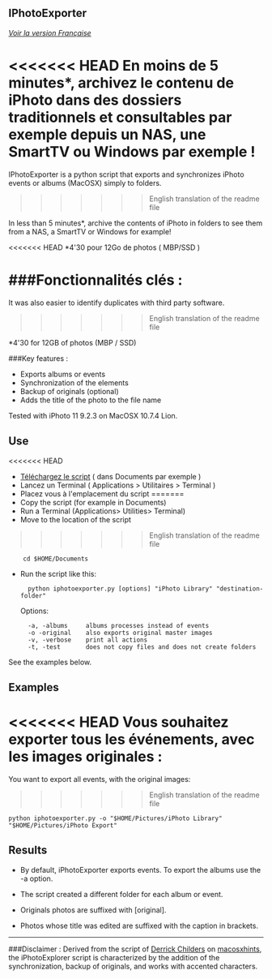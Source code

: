 IPhotoExporter
---

*[Voir la version Française](README.FR.MD)*

<<<<<<< HEAD
En moins de 5 minutes*, archivez le contenu de iPhoto dans des dossiers traditionnels et consultables par exemple depuis un NAS, une SmartTV ou Windows par exemple !
=======
IPhotoExporter is a python script that exports and synchronizes iPhoto events or albums (MacOSX) simply to folders.
>>>>>>> English translation of the readme file

In less than 5 minutes*, archive the contents of iPhoto in folders to see them from a NAS, a SmartTV or Windows for example!

<<<<<<< HEAD
*4'30 pour 12Go de photos ( MBP/SSD ) 

###Fonctionnalités clés : 
=======
It was also easier to identify duplicates with third party software.
>>>>>>> English translation of the readme file

*4'30 for 12GB of photos (MBP / SSD) 



###Key features : 

- Exports albums or events
- Synchronization of the elements
- Backup of originals (optional)
- Adds the title of the photo to the file name

Tested with iPhoto 11 9.2.3 on MacOSX 10.7.4 Lion.


Use
-----------
<<<<<<< HEAD
* [Téléchargez le script](https://github.com/aurel-appsthru/iPhotoExporter/downloads) ( dans Documents par exemple )
* Lancez un Terminal ( Applications > Utilitaires > Terminal )
* Placez vous à l'emplacement du script
=======
* Copy the script (for example in Documents)
* Run a Terminal (Applications> Utilities> Terminal)
* Move to the location of the script
>>>>>>> English translation of the readme file

		cd $HOME/Documents 

* Run the script like this:

		python iphotoexporter.py [options] "iPhoto Library" "destination-folder"


    Options:

		-a, -albums		albums processes instead of events
		-o -original	also exports original master images
		-v, -verbose	print all actions
		-t, -test		does not copy files and does not create folders

See the examples below.

Examples
--------

<<<<<<< HEAD
Vous souhaitez exporter tous les événements, avec les images originales :
=======
You want to export all events, with the original images:
>>>>>>> English translation of the readme file

    python iphotoexporter.py -o "$HOME/Pictures/iPhoto Library" "$HOME/Pictures/iPhoto Export"


    
Results
---------
* By default, iPhotoExporter exports events. To export the albums use the -a option.

* The script created a different folder for each album or event.

* Originals photos are suffixed with [original].

* Photos whose title was edited are suffixed with the caption in brackets.
    
---
###Disclaimer : 
Derived from the script of [Derrick Childers](https://github.com/derrickchilders) on [macosxhints](http://www.macosxhints.com/article.php?story=20081108132735425), the iPhotoExplorer script is characterized by the addition of the synchronization, backup of originals, and works with accented characters.
